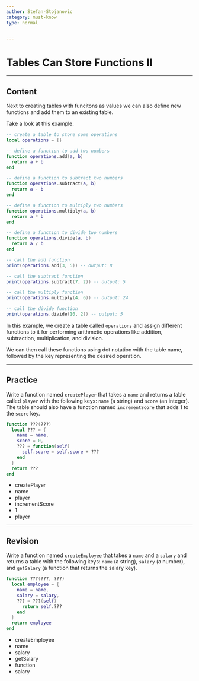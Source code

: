 ```yaml
---
author: Stefan-Stojanovic
category: must-know
type: normal


---
```


# Tables Can Store Functions II

---
## Content

Next to creating tables with funcitons as values we can also define new functions and add them to an existing table.

Take a look at this example:
```lua
-- create a table to store some operations
local operations = {}

-- define a function to add two numbers
function operations.add(a, b)
  return a + b
end

-- define a function to subtract two numbers
function operations.subtract(a, b)
  return a - b
end

-- define a function to multiply two numbers
function operations.multiply(a, b)
  return a * b
end

-- define a function to divide two numbers
function operations.divide(a, b)
  return a / b
end

-- call the add function
print(operations.add(3, 5)) -- output: 8

-- call the subtract function
print(operations.subtract(7, 2)) -- output: 5

-- call the multiply function
print(operations.multiply(4, 6)) -- output: 24

-- call the divide function
print(operations.divide(10, 2)) -- output: 5
```

In this example, we create a table called `operations` and assign different functions to it for performing arithmetic operations like addition, subtraction, multiplication, and division. 

We can then call these functions using dot notation with the table name, followed by the key representing the desired operation.


---
## Practice

Write a function named `createPlayer` that takes a `name` and returns a table called `player` with the following keys: `name` (a string) and `score` (an integer). The table should also have a function named `incrementScore` that adds 1 to the `score` key.

```lua
function ???(???)
  local ??? = {
    name = name,
    score = 0,
    ??? = function(self)
      self.score = self.score + ???
    end
  }
  return ???
end
```

- createPlayer
- name
- player
- incrementScore
- 1
- player

---
## Revision

Write a function named `createEmployee` that takes a `name` and a `salary` and returns a table with the following keys: `name` (a string), `salary` (a number), and `getSalary` (a function that returns the salary key).

```lua
function ???(???, ???)
  local employee = {
    name = name,
    salary = salary,
    ??? = ???(self)
      return self.???
    end
  }
  return employee
end
```

- createEmployee
- name
- salary
- getSalary
- function
- salary